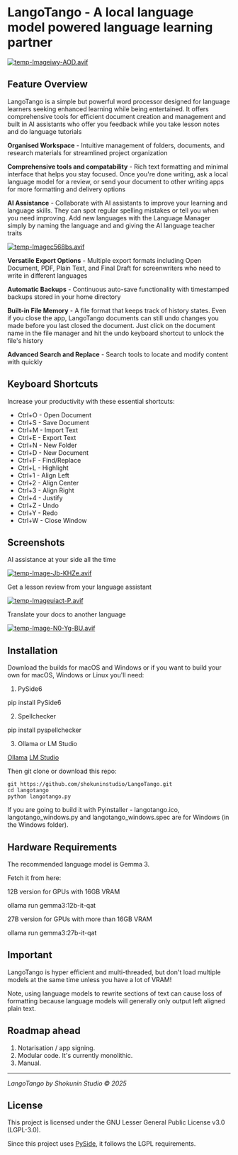 # LangoTango - A local language model powered language learning partner

[![temp-Imageiwy-AOD.avif](https://i.postimg.cc/HnRq2Mff/temp-Imageiwy-AOD.avif)](https://postimg.cc/7J1tP5PV)

## Feature Overview

LangoTango is a simple but powerful word processor designed for language learners seeking enhanced learning while being entertained. It offers comprehensive tools for efficient document creation and management and built in AI assistants who offer you feedback while you take lesson notes and do language tutorials

**Organised Workspace** - Intuitive management of folders, documents, and research materials for streamlined project organization

**Comprehensive tools and compatability** - Rich text formatting and minimal interface that helps you stay focused. Once you're done writing, ask a local language model for a review, or send your document to other writing apps for more formatting and delivery options

**AI Assistance** - Collaborate with AI assistants to improve your learning and language skills. They can spot regular spelling mistakes or tell you when you need improving. Add new languages with the Language Manager simply by naming the language and and giving the AI language teacher traits

[![temp-Imagec568bs.avif](https://i.postimg.cc/63jrFf61/temp-Imagec568bs.avif)](https://postimg.cc/0MSKwmwp)

**Versatile Export Options** - Multiple export formats including Open Document, PDF, Plain Text, and Final Draft for screenwriters who need to write in different languages

**Automatic Backups** - Continuous auto-save functionality with timestamped backups stored in your home directory

**Built-in File Memory** - A file format that keeps track of history states. Even if you close the app, LangoTango documents can still undo changes you made before you last closed the document. Just click on the document name in the file manager and hit the undo keyboard shortcut to unlock the file's history

**Advanced Search and Replace** - Search tools to locate and modify content with quickly

## Keyboard Shortcuts

Increase your productivity with these essential shortcuts:

- Ctrl+O - Open Document
- Ctrl+S - Save Document
- Ctrl+M - Import Text
- Ctrl+E - Export Text
- Ctrl+N - New Folder
- Ctrl+D - New Document
- Ctrl+F - Find/Replace
- Ctrl+L - Highlight
- Ctrl+1 - Align Left
- Ctrl+2 - Align Center
- Ctrl+3 - Align Right
- Ctrl+4 - Justify
- Ctrl+Z - Undo
- Ctrl+Y - Redo
- Ctrl+W - Close Window

## Screenshots

AI assistance at your side all the time

[![temp-Image-Jb-KHZe.avif](https://i.postimg.cc/4NzK91kk/temp-Image-Jb-KHZe.avif)](https://postimg.cc/7fZYv0Zm)

Get a lesson review from your language assistant

[![temp-Imageuiact-P.avif](https://i.postimg.cc/zDKFXKf6/temp-Imageuiact-P.avif)](https://postimg.cc/Wtpk5Dgw)

Translate your docs to another language

[![temp-Image-N0-Yg-BU.avif](https://i.postimg.cc/rsM0pdn2/temp-Image-N0-Yg-BU.avif)](https://postimg.cc/Q9Yx4MZf)

## Installation

Download the builds for macOS and Windows or if you want to build your own for macOS, Windows or Linux you'll need:

1. PySide6

pip install PySide6

2. Spellchecker

pip install pyspellchecker

3. Ollama or LM Studio

[Ollama](https://ollama.com/)
[LM Studio](https://lmstudio.ai/)


Then git clone or download this repo:

```
git https://github.com/shokuninstudio/LangoTango.git
cd langotango
python langotango.py
```

If you are going to build it with Pyinstaller - langotango.ico, langotango_windows.py and langotango_windows.spec are for Windows (in the Windows folder).

## Hardware Requirements

The recommended language model is Gemma 3.

Fetch it from here:

12B version for GPUs with 16GB VRAM

ollama run gemma3:12b-it-qat

27B version for GPUs with more than 16GB VRAM

ollama run gemma3:27b-it-qat

## Important

LangoTango is hyper efficient and multi-threaded, but don't load multiple models at the same time unless you have a lot of VRAM!

Note, using language models to rewrite sections of text can cause loss of formatting because language models will generally only output left aligned plain text. 

## Roadmap ahead

1. Notarisation / app signing.
2. Modular code. It's currently monolithic.
3. Manual.

---
*LangoTango by Shokunin Studio © 2025*

## License

This project is licensed under the GNU Lesser General Public License v3.0 (LGPL-3.0).

Since this project uses [PySide](https://doc.qt.io/qtforpython-6/licenses.html), it follows the LGPL requirements.
